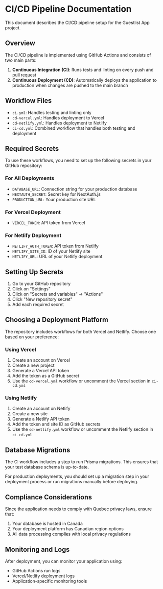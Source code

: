 # CI/CD Pipeline Documentation

This document describes the CI/CD pipeline setup for the Guestlist App project.

## Overview

The CI/CD pipeline is implemented using GitHub Actions and consists of two main parts:

1. **Continuous Integration (CI)**: Runs tests and linting on every push and pull request
2. **Continuous Deployment (CD)**: Automatically deploys the application to production when changes are pushed to the main branch

## Workflow Files

- `ci.yml`: Handles testing and linting only
- `cd-vercel.yml`: Handles deployment to Vercel
- `cd-netlify.yml`: Handles deployment to Netlify
- `ci-cd.yml`: Combined workflow that handles both testing and deployment

## Required Secrets

To use these workflows, you need to set up the following secrets in your GitHub repository:

### For All Deployments
- `DATABASE_URL`: Connection string for your production database
- `NEXTAUTH_SECRET`: Secret key for NextAuth.js
- `PRODUCTION_URL`: Your production site URL

### For Vercel Deployment
- `VERCEL_TOKEN`: API token from Vercel

### For Netlify Deployment
- `NETLIFY_AUTH_TOKEN`: API token from Netlify
- `NETLIFY_SITE_ID`: ID of your Netlify site
- `NETLIFY_URL`: URL of your Netlify deployment

## Setting Up Secrets

1. Go to your GitHub repository
2. Click on "Settings"
3. Click on "Secrets and variables" → "Actions"
4. Click "New repository secret"
5. Add each required secret

## Choosing a Deployment Platform

The repository includes workflows for both Vercel and Netlify. Choose one based on your preference:

### Using Vercel
1. Create an account on Vercel
2. Create a new project
3. Generate a Vercel API token
4. Add the token as a GitHub secret
5. Use the `cd-vercel.yml` workflow or uncomment the Vercel section in `ci-cd.yml`

### Using Netlify
1. Create an account on Netlify
2. Create a new site
3. Generate a Netlify API token
4. Add the token and site ID as GitHub secrets
5. Use the `cd-netlify.yml` workflow or uncomment the Netlify section in `ci-cd.yml`

## Database Migrations

The CI workflow includes a step to run Prisma migrations. This ensures that your test database schema is up-to-date.

For production deployments, you should set up a migration step in your deployment process or run migrations manually before deploying.

## Compliance Considerations

Since the application needs to comply with Quebec privacy laws, ensure that:

1. Your database is hosted in Canada
2. Your deployment platform has Canadian region options
3. All data processing complies with local privacy regulations

## Monitoring and Logs

After deployment, you can monitor your application using:

- GitHub Actions run logs
- Vercel/Netlify deployment logs
- Application-specific monitoring tools
